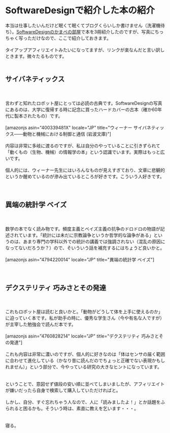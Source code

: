 # SoftwareDesignで紹介した本の紹介
本当は仕事したいんだけど眠くて眠くてブログくらいしか書けません（洗濯機待ち）。<a href="http://gihyo.jp/magazine/SD/archive/2016/201602" target="_blank">SoftwareDesignのかまペの部屋</a>で本を3冊紹介したのですが、写真にちっちゃく写っただけなので、ここで紹介しておきます。<br />
<br />
タイアップアフィリエイトみたいになってますが、リンクが楽なんだと言い訳しときます。微々たるものです。<br />
<br />
<h2>サイバネティックス</h2><br />
<br />
言わずと知れたロボット屋にとっては必読の古典です。SoftwareDesignの写真にあるのは、大学に復帰する時に記念に買ったハードカバーの古本（確か60年代に製本されたもの）です。<br />
<br />
[amazonjs asin="400339481X" locale="JP" title="ウィーナー サイバネティックス――動物と機械における制御と通信 (岩波文庫)"]<br />
<br />
内容は非常に多岐に渡るのですが、私は自分のやっていることに引きずられて「動くもの（生物、機械）の情報学の本」という認識でいます。実際はもっと広いです。<br />
<br />
個人的には、ウィーナー先生にはいろんなものが見えすぎており、文章に悲観的というか醒めているのが滲み出ているところが好きです。こういう人好きです。<br />
<br />
<br />
<h2>異端の統計学 ベイズ</h2><br />
<br />
数学の本でなく読み物です。頻度主義とベイズ主義の抗争のドロドロの物語が記述されています。「統計には未だに宗教論争というか哲学的な論争がある」というのは、あまり専門の学科以外での統計の講義では強調されない（混乱の原因になってないだろうか？）ので、そいういう話を補充するにはちょうど良いかと。<br />
<br />
[amazonjs asin="4794220014" locale="JP" title="異端の統計学 ベイズ"]<br />
<br />
<br />
<h2>デクステリティ 巧みさとその発達</h2><br />
<br />
これもロボット屋は読むと良いかと。「動物がどうして体を上手に使えるのか」に迫っていく本です。私が助手の時に、優秀な学生さん（今や有名な人ですが）が主宰した勉強会で読んだ本です。<br />
<br />
[amazonjs asin="4760828214" locale="JP" title="デクステリティ 巧みさとその発達"]<br />
<br />
これも内容は非常に濃いのですが、個人的に好きなのは「体はセンサの届く範囲に合わせて進化している（かなり昔に読んだのでちょっと正確でない表現かもしれません）」という部分で、今やっている研究の大きなヒントになっています。<br />
<br />
<br />
ということで、意図せず値段の安い順に並べてしまいましたが、アフィリエイトが嫌いだったら自身で検索して購入していただければと。<br />
<br />
しかし、自分、すぐ忘れちゃう人なので、人に「読みましたよ！」とか話題をふられると困るかも。そういう時は、素直に教えを乞います・・・。<br />
<br />
<br />
寝る。
